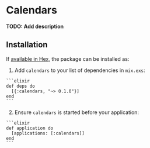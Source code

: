 # Calendars

**TODO: Add description**

## Installation

If [available in Hex](https://hex.pm/docs/publish), the package can be installed as:

  1. Add `calendars` to your list of dependencies in `mix.exs`:

    ```elixir
    def deps do
      [{:calendars, "~> 0.1.0"}]
    end
    ```

  2. Ensure `calendars` is started before your application:

    ```elixir
    def application do
      [applications: [:calendars]]
    end
    ```

